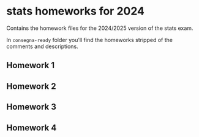 # stats homeworks for 2024
Contains the homework files for the 2024/2025 version of the stats exam.

In `consegna-ready` folder you'll find the homeworks stripped of the comments and descriptions.

## Homework 1
## Homework 2
## Homework 3
## Homework 4